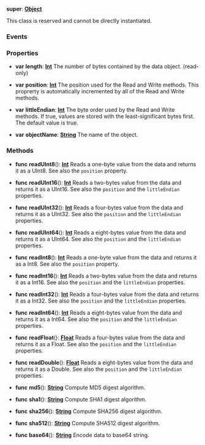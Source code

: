 **super**: **[Object](../gravity/object.md.md)**

This class is reserved and cannot be directly instantiated.



### Events



### Properties

* **var** **length**: **[Int](../gravity/int.md)**
The number of bytes contained by the data object. \(read-only\)

* **var** **position**: **[Int](../gravity/int.md)**
The position used for the Read and Write methods. This proprerty is automatically incremented by all of the Read and Write methods.

* **var** **littleEndian**: **[Int](../gravity/int.md)**
The byte order used by the Read and Write methods. If true, values are stored with the least-significant bytes first. The default value is true.

* **var** **objectName**: **[String](../gravity/string.md)**
The name of the object.



### Methods

* **func** **readUInt8**(): <strong>[Int](../gravity/int.md)</strong> 
Reads a one-byte value from the data and returns it as a UInt8. See also the <code>position</code> property.

* **func** **readUInt16**(): <strong>[Int](../gravity/int.md)</strong> 
Reads a two-bytes value from the data and returns it as a UInt16. See also the <code>position</code> and the <code>littleEndian</code> properties.

* **func** **readUInt32**(): <strong>[Int](../gravity/int.md)</strong> 
Reads a four-bytes value from the data and returns it as a UInt32. See also the <code>position</code> and the <code>littleEndian</code> properties.

* **func** **readUInt64**(): <strong>[Int](../gravity/int.md)</strong> 
Reads a eight-bytes value from the data and returns it as a UInt64. See also the <code>position</code> and the <code>littleEndian</code> properties.

* **func** **readInt8**(): <strong>[Int](../gravity/int.md)</strong> 
Reads a one-byte value from the data and returns it as a Int8. See also the <code>position</code> property.

* **func** **readInt16**(): <strong>[Int](../gravity/int.md)</strong> 
Reads a two-bytes value from the data and returns it as a Int16. See also the <code>position</code> and the <code>littleEndian</code> properties.

* **func** **readInt32**(): <strong>[Int](../gravity/int.md)</strong> 
Reads a four-bytes value from the data and returns it as a Int32. See also the <code>position</code> and the <code>littleEndian</code> properties.

* **func** **readInt64**(): <strong>[Int](../gravity/int.md)</strong> 
Reads a eight-bytes value from the data and returns it as a Int64. See also the <code>position</code> and the <code>littleEndian</code> properties.

* **func** **readFloat**(): <strong>[Float](../gravity/float.md)</strong> 
Reads a four-bytes value from the data and returns it as a Float. See also the <code>position</code> and the <code>littleEndian</code> properties.

* **func** **readDouble**(): <strong>[Float](../gravity/float.md)</strong> 
Reads a eight-bytes value from the data and returns it as a Double. See also the <code>position</code> and the <code>littleEndian</code> properties.

* **func** **md5**(): <strong>[String](../gravity/string.md)</strong> 
Compute MD5 digest algorithm.

* **func** **sha1**(): <strong>[String](../gravity/string.md)</strong> 
Compute SHA1 digest algorithm.

* **func** **sha256**(): <strong>[String](../gravity/string.md)</strong> 
Compute SHA256 digest algorithm.

* **func** **sha512**(): <strong>[String](../gravity/string.md)</strong> 
Compute SHA512 digest algorithm.

* **func** **base64**(): <strong>[String](../gravity/string.md)</strong> 
Encode data to base64 string.





